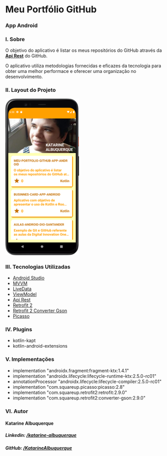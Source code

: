 # Meu Portfólio GitHub
### App Android

### I. Sobre

O objetivo do aplicativo é listar os meus repositórios do GitHub através da **<a href="https://docs.github.com/pt/rest/guides/getting-started-with-the-rest-api">Api Rest</a>** do GitHub.

O aplicativo utiliza metodologias fornecidas e eficazes da tecnologia para obter uma melhor performace e oferecer uma organização no desenvolvimento.

### II. Layout do Projeto

<img src="./images/img1.png" alt="Imagem App" width="230">

### III. Tecnologias Utilizadas

* <a href="https://developer.android.com/studio?hl=pt">Android Studio</a>
* <a href="https://developer.android.com/topic/architecture">MVVM</a>
* <a href="https://developer.android.com/topic/libraries/architecture/livedata?hl=pt-br">LiveData</a>
* <a href="https://developer.android.com/topic/libraries/architecture/viewmodel?hl=pt-br">ViewModel</a>
* <a href="https://docs.github.com/pt/rest/guides/getting-started-with-the-rest-api">Api Rest</a>
* <a href="https://square.github.io/retrofit/">Retrofit 2</a>
* <a href="https://square.github.io/retrofit/">Retrofit 2 Converter Gson</a>
* <a href="https://square.github.io/picasso/">Picasso</a>

### IV. Plugins

* kotlin-kapt
* kotlin-android-extensions

### V. Implementações

* implementation "androidx.fragment:fragment-ktx:1.4.1"
* implementation "androidx.lifecycle:lifecycle-runtime-ktx:2.5.0-rc01"
* annotationProcessor "androidx.lifecycle:lifecycle-compiler:2.5.0-rc01"
* implementation "com.squareup.picasso:picasso:2.8"
* implementation "com.squareup.retrofit2:retrofit:2.9.0"
* implementation "com.squareup.retrofit2:converter-gson:2.9.0"


### VI. Autor

#### Katarine Albuquerque
##### _Linkedin_: <a href="https://www.linkedin.com/in/katarine-albuquerque/">/katarine-albuquerque</a>
##### _GitHub_: <a href="https://github.com/KatarineAlbuquerque">/KatarineAlbuquerque</a>